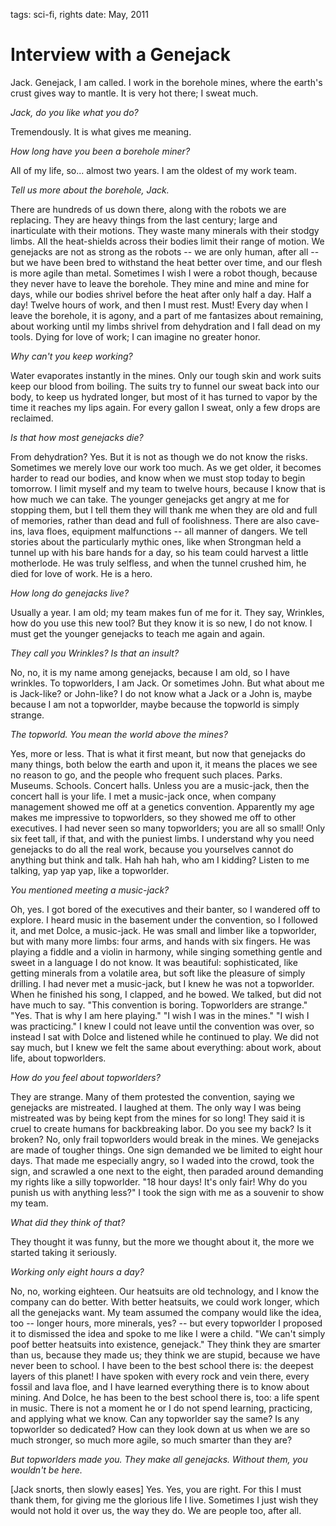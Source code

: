 tags: sci-fi, rights
date: May, 2011

# Interview with a Genejack

Jack. Genejack, I am called. I work in the borehole mines, where the earth's crust gives way to mantle. It is very hot there; I sweat much.

*Jack, do you like what you do?*

Tremendously. It is what gives me meaning.

*How long have you been a borehole miner?*

All of my life, so... almost two years. I am the oldest of my work team.

*Tell us more about the borehole, Jack.*

There are hundreds of us down there, along with the robots we are replacing. They are heavy things from the last century; large and inarticulate with their motions. They waste many minerals with their stodgy limbs. All the heat-shields across their bodies limit their range of motion. We genejacks are not as strong as the robots -- we are only human, after all -- but we have been bred to withstand the heat better over time, and our flesh is more agile than metal. Sometimes I wish I were a robot though, because they never have to leave the borehole. They mine and mine and mine for days, while our bodies shrivel before the heat after only half a day. Half a day! Twelve hours of work, and then I must rest. Must! Every day when I leave the borehole, it is agony, and a part of me fantasizes about remaining, about working until my limbs shrivel from dehydration and I fall dead on my tools. Dying for love of work; I can imagine no greater honor.

*Why can't you keep working?*

Water evaporates instantly in the mines. Only our tough skin and work suits keep our blood from boiling. The suits try to funnel our sweat back into our body, to keep us hydrated longer, but most of it has turned to vapor by the time it reaches my lips again. For every gallon I sweat, only a few drops are reclaimed.

*Is that how most genejacks die?*

From dehydration? Yes. But it is not as though we do not know the risks. Sometimes we merely love our work too much. As we get older, it becomes harder to read our bodies, and know when we must stop today to begin tomorrow. I limit myself and my team to twelve hours, because I know that is how much we can take. The younger genejacks get angry at me for stopping them, but I tell them they will thank me when they are old and full of memories, rather than dead and full of foolishness. There are also cave-ins, lava floes, equipment malfunctions -- all manner of dangers. We tell stories about the particularly mythic ones, like when Strongman held a tunnel up with his bare hands for a day, so his team could harvest a little motherlode. He was truly selfless, and when the tunnel crushed him, he died for love of work. He is a hero.

*How long do genejacks live?*

Usually a year. I am old; my team makes fun of me for it. They say, Wrinkles, how do you use this new tool? But they know it is so new, I do not know. I must get the younger genejacks to teach me again and again.

*They call you Wrinkles? Is that an insult?*

No, no, it is my name among genejacks, because I am old, so I have wrinkles. To topworlders, I am Jack. Or sometimes John. But what about me is Jack-like? or John-like? I do not know what a Jack or a John is, maybe because I am not a topworlder, maybe because the topworld is simply strange.

*The topworld. You mean the world above the mines?*

Yes, more or less. That is what it first meant, but now that genejacks do many things, both below the earth and upon it, it means the places we see no reason to go, and the people who frequent such places. Parks. Museums. Schools. Concert halls. Unless you are a music-jack, then the concert hall is your life. I met a music-jack once, when company management showed me off at a genetics convention. Apparently my age makes me impressive to topworlders, so they showed me off to other executives. I had never seen so many topworlders; you are all so small! Only six feet tall, if that, and with the puniest limbs. I understand why you need genejacks to do all the real work, because you yourselves cannot do anything but think and talk. Hah hah hah, who am I kidding? Listen to me talking, yap yap yap, like a topworlder.

*You mentioned meeting a music-jack?*

Oh, yes. I got bored of the executives and their banter, so I wandered off to explore. I heard music in the basement under the convention, so I followed it, and met Dolce, a music-jack. He was small and limber like a topworlder, but with many more limbs: four arms, and hands with six fingers. He was playing a fiddle and a violin in harmony, while singing something gentle and sweet in a language I do not know. It was beautiful: sophisticated, like getting minerals from a volatile area, but soft like the pleasure of simply drilling. I had never met a music-jack, but I knew he was not a topworlder. When he finished his song, I clapped, and he bowed. We talked, but did not have much to say. "This convention is boring. Topworlders are strange." "Yes. That is why I am here playing." "I wish I was in the mines." "I wish I was practicing." I knew I could not leave until the convention was over, so instead I sat with Dolce and listened while he continued to play. We did not say much, but I knew we felt the same about everything: about work, about life, about topworlders.

*How do you feel about topworlders?*

They are strange. Many of them protested the convention, saying we genejacks are mistreated. I laughed at them. The only way I was being mistreated was by being kept from the mines for so long! They said it is cruel to create humans for backbreaking labor. Do you see my back? Is it broken? No, only frail topworlders would break in the mines. We genejacks are made of tougher things. One sign demanded we be limited to eight hour days. That made me especially angry, so I waded into the crowd, took the sign, and scrawled a one next to the eight, then paraded around demanding my rights like a silly topworlder. "18 hour days! It's only fair! Why do you punish us with anything less?" I took the sign with me as a souvenir to show my team.

*What did they think of that?*

They thought it was funny, but the more we thought about it, the more we started taking it seriously.

*Working only eight hours a day?*

No, no, working eighteen. Our heatsuits are old technology, and I know the company can do better. With better heatsuits, we could work longer, which all the genejacks want. My team assumed the company would like the idea, too -- longer hours, more minerals, yes? -- but every topworlder I proposed it to dismissed the idea and spoke to me like I were a child. "We can't simply poof better heatsuits into existence, genejack." They think they are smarter than us, because they made us; they think we are stupid, because we have never been to school. I have been to the best school there is: the deepest layers of this planet! I have spoken with every rock and vein there, every fossil and lava floe, and I have learned everything there is to know about mining. And Dolce, he has been to the best school there is, too: a life spent in music. There is not a moment he or I do not spend learning, practicing, and applying what we know. Can any topworlder say the same? Is any topworlder so dedicated? How can they look down at us when we are so much stronger, so much more agile, so much smarter than they are?

*But topworlders made you. They make all genejacks. Without them, you wouldn't be here.*

[Jack snorts, then slowly eases] Yes. Yes, you are right. For this I must thank them, for giving me the glorious life I live. Sometimes I just wish they would not hold it over us, the way they do. We are people too, after all.